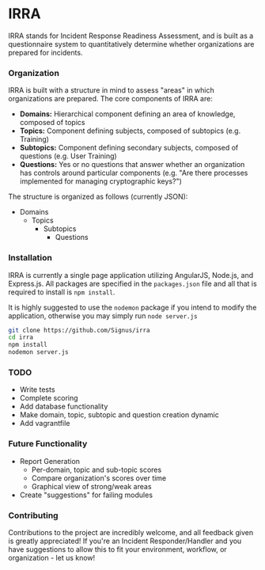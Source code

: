# IRRA
IRRA stands for Incident Response Readiness Assessment, and is built as a questionnaire system to quantitatively determine whether organizations are prepared for incidents.

### Organization
IRRA is built with a structure in mind to assess "areas" in which organizations are prepared. The core components of IRRA are:

  - **Domains:** Hierarchical component defining an area of knowledge, composed of topics
  - **Topics:** Component defining subjects, composed of subtopics (e.g. Training)
  - **Subtopics:** Component defining secondary subjects, composed of questions (e.g. User Training)
  - **Questions:** Yes or no questions that answer whether an organization has controls around particular components (e.g. "Are there processes implemented for managing cryptographic keys?")
  
The structure is organized as follows (currently JSON):
  - Domains
    - Topics
      - Subtopics
        - Questions

### Installation
IRRA is currently a single page application utilizing AngularJS, Node.js, and Express.js. All packages are specified in the `packages.json` file and all that is required to install is `npm install`.

It is highly suggested to use the `nodemon` package if you intend to modify the application, otherwise you may simply run `node server.js`

```sh
git clone https://github.com/Signus/irra
cd irra
npm install
nodemon server.js
```

### TODO
 - Write tests
 - Complete scoring
 - Add database functionality
 - Make domain, topic, subtopic and question creation dynamic
 - Add vagrantfile
 
### Future Functionality
 - Report Generation
   * Per-domain, topic and sub-topic scores
   * Compare organization's scores over time
   * Graphical view of strong/weak areas
 - Create "suggestions" for failing modules

### Contributing
Contributions to the project are incredibly welcome, and all feedback given is greatly appreciated! If you're an Incident Responder/Handler and you have suggestions to allow this to fit your environment, workflow, or organization - let us know!